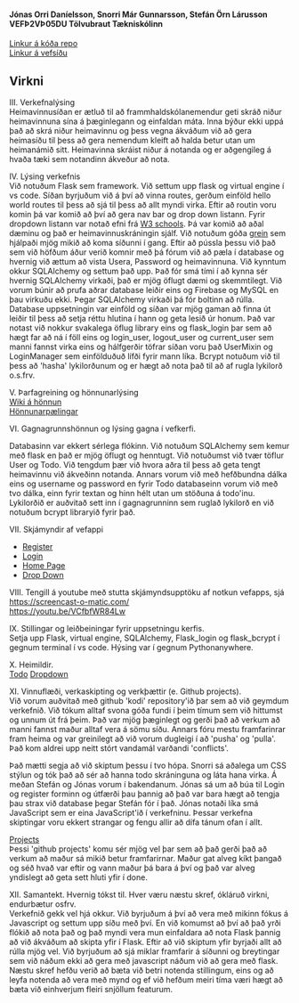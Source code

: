 #### Jónas Orri Daníelsson, Snorri Már Gunnarsson, Stefán Örn Lárusson     VEFÞ2VÞ05DU     Tölvubraut      Tækniskólinn <br>
[Linkur á kóða repo](https://github.com/Heimavinna/kodi) <br>
[Linkur á vefsíðu](https://heimavinna.pythonanywhere.com/) <br>

## Virkni <br>

III. Verkefnalýsing <br> Heimavinnusíðan er ætluð til að frammhaldskólanemendur geti skráð niður heimavinnuna sína á þæginlegann og einfaldan máta. Inna býður ekki uppá það að skrá niður heimavinnu og þess vegna ákváðum við að gera heimasíðu til þess að gera nemendum kleift að halda betur utan um heimanámið sitt. Heimavinna skráist niður á notanda og er aðgengileg á hvaða tæki sem notandinn ákveður að nota. <br>

IV. Lýsing verkefnis<br> Við notuðum Flask sem framework. Við settum upp flask og virtual engine í vs code. Síðan byrjuðum við á því að vinna routes, gerðum einföld hello world routes til þess að sjá til þess að allt myndi virka. Eftir að routin voru komin þá var komið að því að gera nav bar og drop down listann. Fyrir dropdown listann var notað efni frá [W3 schools](https://www.w3schools.com/howto/howto_css_dropdown.asp). Þá var komið að aðal dæminu og það er heimavinnuskráningin sjálf. Við notuðum góða [grein](https://morioh.com/p/0211e637f4db) sem hjálpaði mjög mikið að koma síðunni í gang. Eftir að pússla þessu við það sem við höfðum áður verið komnir með þá fórum við að pæla í database og hvernig við ættum að vista Usera, Password og heimavinnuna. Við kynntum okkur SQLAlchemy og settum það upp.
Það fór smá tími í að kynna sér hvernig SQLAlchemy virkaði, það er mjög öflugt dæmi og skemmtilegt.
Við vorum búnir að prufa aðrar database leiðir eins og Firebase og MySQL en þau virkuðu ekki. Þegar
SQLAlchemy virkaði þá fór boltinn að rúlla. Database uppsetningin var einföld og síðan var mjög gaman að
finna út leiðir til þess að setja réttu hlutina í hann og geta lesið úr honum. Það var notast við nokkur 
svakalega öflug library eins og flask_login þar sem að hægt far að ná í föll eins
og login_user, logout_user og current_user sem manni fannst virka eins og hálfgerðir
töfrar síðan voru það UserMixin og LoginManager sem einfölduðuð lífði fyrir mann líka.
Bcrypt notuðum við til þess að 'hasha' lykilorðunum og er hægt að nota það til að af rugla
lykilorð o.s.frv.
 <br>

V. Þarfagreining og hönnunarlýsing <br>
[Wiki á hönnun](https://github.com/Heimavinna/Heimavinna/wiki/User-Cases-&-Scenarios) <br>
[Hönnunarpælingar](https://github.com/Heimavinna/Heimavinna/wiki/Wireframe)

VI. Gagnagrunnshönnun og lýsing gagna í vefkerfi. <br>

Databasinn var ekkert sérlega flókinn. Við notuðum SQLAlchemy sem kemur með flask en það er mjög
öflugt og henntugt. Við notuðumst við tvær töflur User og Todo. Við tengdum þær við hvora aðra til
þess að geta tengt heimavinnu við ákveðinn notanda. Annars vorum við með hefðbundna dálka eins og username
og password en fyrir Todo databaseinn vorum við með tvo dálka, einn fyrir textan og hinn hélt utan um stöðuna á todo'inu. Lykilorðið er auðvitað sett inn í gagnagrunninn sem ruglað lykilorð en við notuðum bcrypt
libraryið fyrir það.


VII. Skjámyndir af vefappi <br>
* [Register](https://github.com/Heimavinna/Heimavinna/blob/main/HomePageMyndir/Register.png?raw=true)
* [Login](https://github.com/Heimavinna/Heimavinna/blob/main/HomePageMyndir/Login.png?raw=true)
* [Home Page](https://github.com/Heimavinna/Heimavinna/blob/main/HomePageMyndir/HomePage.png?raw=true)
* [Drop Down](https://github.com/Heimavinna/Heimavinna/blob/main/HomePageMyndir/DropDown.png?raw=true)

VIII. Tengill á youtube með stutta skjámyndsupptöku af notkun vefapps, sjá https://screencast-o-matic.com/ <br>
https://youtu.be/VCfbfWR84Lw

IX. Stillingar og leiðbeiningar fyrir uppsetningu kerfis. <br>
Setja upp Flask, virtual engine, SQLAlchemy, Flask_login og flask_bcrypt í gegnum terminal í vs code. Hýsing var í gegnum Pythonanywhere.

X. Heimildir. <br>
[Todo](https://morioh.com/p/0211e637f4db)
[Dropdown](https://www.w3schools.com/howto/howto_css_dropdown.asp)


XI. Vinnuflæði, verkaskipting og verkþættir (e. Github projects). <br>
Við vorum auðvitað með github 'kodi' repository'ið þar sem að við geymdum verkefnið.
Við tókum alltaf svona góða fundi í þeim tímum sem við hittumst og unnum út frá þeim.
Það var mjög þæginlegt og gerði það að verkum að manni fannst maður alltaf vera á sömu síðu.
Annars fóru mestu framfarinrar fram heima og var greinilegt að við vorum dugleigi
í að 'pusha' og 'pulla'. Það kom aldrei upp neitt stórt vandamál
varðandi 'conflicts'.

Það mætti segja að við skiptum þessu í tvo hópa. Snorri sá aðalega um CSS stýlun og tók það að sér að
hanna todo skráninguna og láta hana virka. Á meðan Stefán og Jónas vorum í bakendanum. Jónas sá
um að búa til Login og register forminn og útfærði þau þannig að það var bara hægt að tengja þau
strax við database þegar Stefán fór í það. Jónas notaði líka smá JavaScript sem er eina JavaScript'ið
í verkefninu. Þessar verkefna skiptingar voru ekkert strangar og fengu allir að dífa tánum ofan í allt. 

[Projects](https://github.com/Heimavinna/Heimavinna/projects/1) <br>
Þessi 'github projects' komu sér mjög vel þar sem að það gerði það að verkum að maður sá 
mikið betur framfarirnar. Maður gat alveg kíkt þangað og séð hvað var eftir og vann maður þá
bara á því og það var alveg yndislegt að geta sett hluti yfir í done.



XII. Samantekt. Hvernig tókst til. Hver væru næstu skref, ókláruð virkni, endurbætur osfrv. <br>
Verkefnið gekk vel hjá okkur. Við byrjuðum á því að vera með mikinn fókus á Javascript og settum upp síðu með því. En við komumst að því að það yrði flókið að nota það og það myndi vera mun einfaldara að nota Flask þannig að við ákváðum að skipta yfir í Flask. Eftir að við skiptum yfir byrjaði allt að rúlla mjög vel. Við byrjuðum að sjá miklar framfarir á síðunni og breytingar sem við náðum ekki að gera með javascript náðum við að gera með flask. Næstu skref hefðu verið að bæta við betri notenda stillingum, eins og að leyfa notenda að vera með mynd og ef við hefðum meiri tíma væri hægt að bæta við einhverjum fleiri snjöllum featurum.
